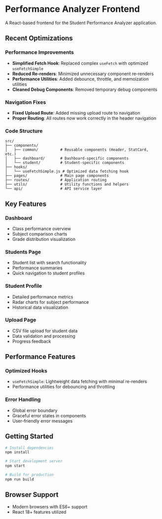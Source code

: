 # Performance Analyzer Frontend

A React-based frontend for the Student Performance Analyzer application.

## Recent Optimizations

### Performance Improvements
- **Simplified Fetch Hook**: Replaced complex `useFetch` with optimized `useFetchSimple`
- **Reduced Re-renders**: Minimized unnecessary component re-renders
- **Performance Utilities**: Added debounce, throttle, and memoization utilities
- **Cleaned Debug Components**: Removed temporary debug components

### Navigation Fixes
- **Fixed Upload Route**: Added missing upload route to navigation
- **Proper Routing**: All routes now work correctly in the header navigation

### Code Structure
```
src/
├── components/
│   ├── common/          # Reusable components (Header, StatCard, etc.)
│   ├── dashboard/       # Dashboard-specific components
│   └── student/         # Student-specific components
├── hooks/
│   └── useFetchSimple.js # Optimized data fetching hook
├── pages/               # Main page components
├── routes/              # Application routing
├── utils/               # Utility functions and helpers
└── api/                 # API service layer
```

## Key Features

### Dashboard
- Class performance overview
- Subject comparison charts
- Grade distribution visualization

### Students Page
- Student list with search functionality
- Performance summaries
- Quick navigation to student profiles

### Student Profile
- Detailed performance metrics
- Radar charts for subject performance
- Historical data visualization

### Upload Page
- CSV file upload for student data
- Data validation and processing
- Progress feedback

## Performance Features

### Optimized Hooks
- `useFetchSimple`: Lightweight data fetching with minimal re-renders
- Performance utilities for debouncing and throttling

### Error Handling
- Global error boundary
- Graceful error states in components
- User-friendly error messages

## Getting Started

```bash
# Install dependencies
npm install

# Start development server
npm start

# Build for production
npm run build
```

## Browser Support
- Modern browsers with ES6+ support
- React 18+ features utilized